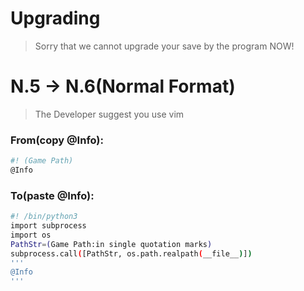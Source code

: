 # Upgrading
> Sorry that we cannot upgrade your save by the program NOW!
# N.5 -> N.6(Normal Format)
> The Developer suggest you use vim
### From(copy @Info):
```sh
#! (Game Path)
@Info
```
### To(paste @Info):
```sh
#! /bin/python3
import subprocess
import os
PathStr=(Game Path:in single quotation marks)
subprocess.call([PathStr, os.path.realpath(__file__)])
'''
@Info
'''
```

